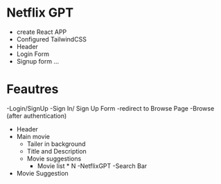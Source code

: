 # Netflix GPT

- create React APP
- Configured TailwindCSS
- Header
- Login Form
- Signup form
...

# Feautres

-Login/SignUp 
  -Sign In/ Sign Up Form
  -redirect to Browse Page
-Browse (after authentication)
  - Header
  - Main movie
    - Tailer in background
    - Title and Description
    - Movie suggestions
      - Movie list * N
-NetflixGPT
  -Search Bar
  - Movie Suggestion